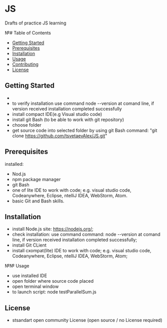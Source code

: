 # JS
Drafts of practice JS learning   

№# Table of Contents
- [Getting Started](#getting-started)
- [Prerequisites](#prerequisites)
- [Installation](#installation)
- [Usage](#usage)
- [Contributing](#contributing)
- [License](#license)

## Getting Started
 - 
 - to verify installation use command node --version at comand line, if version received installation completed successfully
 - install compact IDE(e.g Visual studio code)
 - install git Bash (to be able to work with git repository)
 - choose folder
 - get  source code into selected folder by using git Bash command:  "git clone https://github.com/tsvetaevAlex/JS.git"

## Prerequisites
installed:
- Nod.js
- npm package manager
- git Bash
- one of lite IDE to work with  code; e.g. visual studio code, Codeanywhere, Eclipse, ntelliJ IDEA, WebStorm, Atom.
- basic Git and Bash skills.

## Installation
- install Node.js site: https://nodejs.org/;
- check installation: use command command: node --version at comand line, if version received installation completed successfully;
- install Git CLient
- install cxompat(lite) IDE to work with  code; e.g. visual studio code, Codeanywhere, Eclipse, ntelliJ IDEA, WebStorm, Atom;

№№ Usage
- use installed IDE
- open folder where source code placed
- open terminal window
- to launch script: node testParallelSum.js


## License
- stsandart open community License (open source / no License required)
